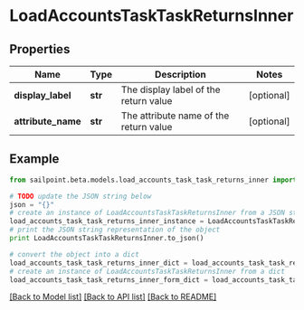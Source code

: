 # LoadAccountsTaskTaskReturnsInner


## Properties

Name | Type | Description | Notes
------------ | ------------- | ------------- | -------------
**display_label** | **str** | The display label of the return value | [optional] 
**attribute_name** | **str** | The attribute name of the return value | [optional] 

## Example

```python
from sailpoint.beta.models.load_accounts_task_task_returns_inner import LoadAccountsTaskTaskReturnsInner

# TODO update the JSON string below
json = "{}"
# create an instance of LoadAccountsTaskTaskReturnsInner from a JSON string
load_accounts_task_task_returns_inner_instance = LoadAccountsTaskTaskReturnsInner.from_json(json)
# print the JSON string representation of the object
print LoadAccountsTaskTaskReturnsInner.to_json()

# convert the object into a dict
load_accounts_task_task_returns_inner_dict = load_accounts_task_task_returns_inner_instance.to_dict()
# create an instance of LoadAccountsTaskTaskReturnsInner from a dict
load_accounts_task_task_returns_inner_form_dict = load_accounts_task_task_returns_inner.from_dict(load_accounts_task_task_returns_inner_dict)
```
[[Back to Model list]](../README.md#documentation-for-models) [[Back to API list]](../README.md#documentation-for-api-endpoints) [[Back to README]](../README.md)


